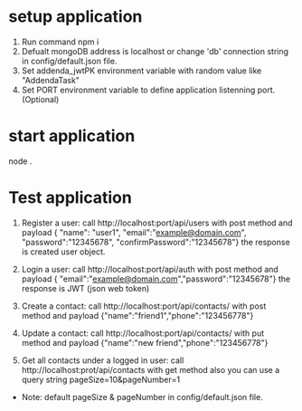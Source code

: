 # setup application

1. Run command npm i
2. Defualt mongoDB address is localhost or change 'db' connection string in config/default.json file.
3. Set addenda_jwtPK environment variable with random value like "AddendaTask"
4. Set PORT environment variable to define application listenning port. (Optional)

# start application
node .

# Test application

1. Register a user: call http://localhost:port/api/users with post method and payload
 { "name": "user1", "email":"example@domain.com", "password":"12345678", "confirmPassword":"12345678"}
 the response is created user object.

2. Login a user: call http://localhost:port/api/auth with post method and payload { "email":"example@domain.com","password":"12345678"}
 the response is JWT (json web token)
 
3. Create a contact: call http://localhost:port/api/contacts/ with post method and payload {"name":"friend1","phone":"123456778"}

4. Update a contact: call http://localhost:port/api/contacts/ with put method and payload  {"name":"new friend","phone":"123456778"}

5. Get all contacts under a logged in user: call http://localhost:prot/api/contacts with get method also you can use a query string pageSize=10&pageNumber=1

- Note: default pageSize & pageNumber in config/default.json file.
